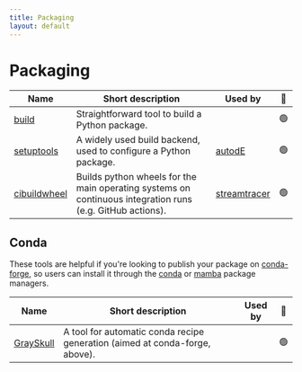 ```yaml
---
title: Packaging
layout: default
---
```


# Packaging

| Name | Short description | Used by | 🚦 |
| ---- | ----------------- | ------- | :---: |
| [build](https://pypa-build.readthedocs.io/en/stable/) | Straightforward tool to build a Python package. | | 🟢 |
| [setuptools](https://setuptools.pypa.io) | A widely used build backend, used to configure a Python package. | [autodE](https://github.com/duartegroup/autodE) | 🟢 |
| [cibuildwheel](https://cibuildwheel.readthedocs.io) | Builds python wheels for the main operating systems on continuous integration runs (e.g. GitHub actions). | [streamtracer](https://github.com/dstansby/streamtracer) | 🟢 |

## Conda

These tools are helpful if you're looking to publish your package on [conda-forge](https://conda-forge.org/), so users can install it through the [conda](https://docs.conda.io/en/latest/) or [mamba](https://mamba.readthedocs.io/en/latest/index.html) package managers.

| Name | Short description | Used by | 🚦 |
| ---- | ----------------- | ------- | :---: |
| [GraySkull](https://github.com/conda-incubator/grayskull) | A tool for automatic conda recipe generation (aimed at conda-forge, above). |  | 🟢 |
